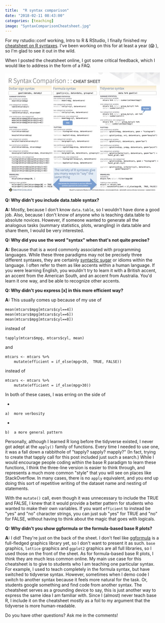 ```yaml
---
title:  "R syntax comparison" 
date: "2018-02-11 08:43:00"
categories: [teaching]
image: "SyntaxComparisonCheatsheet.jpg"
---
```


For my rstudio::conf working, Intro to R & RStudio, I finally finished my [cheatsheet on R syntaxes](https://github.com/rstudio/cheatsheets/raw/master/syntax.pdf). I've been working on this for at least a year (😱 ), so I'm glad to see it out in the wild.

When I posted the cheatsheet online, I got some critical feedback, which I would like to address in the form of a FAQ.

[![R syntax comparison cheatsheet](SyntaxComparisonCheatsheet.jpg)](https://github.com/rstudio/cheatsheets/raw/master/syntax.pdf)

**Q: Why didn't you include data.table syntax?**

**A:** Mostly, because I don't know `data.table`, so I wouldn't have done a good job. Also, because I don't know of anyone who is teaching data.table to absolute novices. However, if someone wanted to generate all the analogous tasks (summary statistics, plots, wrangling) in data.table and share them, I would be very interested.

**Q: Why did you use the word "syntax" when that's not quite precise?**

**A:** Because that is a word commonly associated with programming languages. While these three paradigms may not be precisely three different syntaxes, they are certainly [syntactic sugar](https://en.wikipedia.org/wiki/Syntactic_sugar) or idioms within the language. I often refer to them as like accents within a human language. If you were learning English, you wouldn't try to learn it with a British accent, an accent from the American South, and an accent from Australia. You'd learn it one way, and be able to recognize other accents.

**Q: Why didn't you express \[x\] in this more efficient way?**

**A:** This usually comes up because of my use of

```         
mean(mtcars$mpg[mtcars$cyl==4])
mean(mtcars$mpg[mtcars$cyl==6])
mean(mtcars$mpg[mtcars$cyl==8])
```

instead of

```         
tapply(mtcars$mpg, mtcars$cyl, mean)
```

and

```         
mtcars <- mtcars %>%
    mutate(efficient = if_else(mpg>30,  TRUE, FALSE))
```

instead of

```         
mtcars <- mtcars %>%
    mutate(efficient = if_else(mpg>30))
```

In both of these cases, I was erring on the side of

-   

    a)  more verbosity

-   

    b)  a more general pattern

Personally, although I learned R long before the tidyverse existed, I never got adept at the `apply()` family of functions. Every time I needed to use one, it was a fall down a rabbithole of "tapply? sapply? mapply?" (In fact, trying to create that tapply call for this post included just such a search.) While I would encourage people coding within the base R paradigm to learn these functions, I think the three-line version is easier to think through, and represents a much more common "style" that you will see on places like StackOverflow. In many cases, there is no `apply` equivalent, and you end up doing this sort of repetitive writing of the dataset name and nesting of statements.

With the `mutate()` call, even though it was unnecessary to include the TRUE and FALSE, I knew that it would provide a better pattern for students who wanted to make their own variables. If you want `efficient` to instead be "yes" and "no" character strings, you can just sub "yes" for TRUE and "no" for FALSE, without having to think about the magic that goes with logicals.

**Q: Why didn't you show ggformula or the formula-based base R plots?**

**A:** I did! They're just on the back of the sheet. I don't feel like [ggformula](https://cran.r-project.org/web/packages/ggformula/index.html) is a full-fledged graphics library yet, so I don't want to present it as such. `base` graphics, `lattice` graphics and `ggplot2` graphics are all full libraries, so I used those on the front of the sheet. As for formula-based base R plots, I think they are much less common online. My main use case for this cheatsheet is to give to students who I am teaching one particular syntax. For example, I used to teach completely in the formula syntax, but have switched to tidyverse syntax. However, sometimes when I demo code I switch to another syntax because it feels more natural for the task. Or, students google something and find code from another syntax. The cheatsheet serves as a grounding device to say, this is just another way to express the same idea I am familiar with. Since I (almost) never teach base R, I include it on the cheatsheet mostly as a foil to my argument that the tidyverse is more human-readable.

Do you have other questions? Ask me in the comments!
